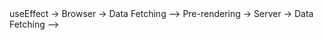 <!--! Data Fetching => API - SERVER   -->
<!--? React --> useEffect -> Browser -> Data Fetching    -->
<!--? Next --> Pre-rendering -> Server -> Data Fetching    -->



<!--!  Pre-Rendering ==> SSR-SSG -->
<!--? SSR ==> Server Side Rendering  -->
<!--? SSG ==> Static Site Generation  ==> NextJs Default  -->
<!-- performance ==>  " SSG > SSR " -->
